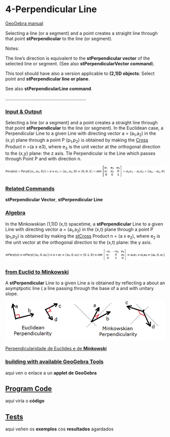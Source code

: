 # 4-Perpendicular Line
[GeoGebra manual](https://wiki.geogebra.org/en/Perpendicular_Line_Tool)

Selecting a line (or a segment) and a point creates a straight line through that point <b>stPerpendicular</b> to the line (or segment). 
    
Notes:

The line’s direction is equivalent to the <b>stPerpendicular vector</b> of the selected line or segment. (See also <b>stPerpendicularVector command</b>).
        
This tool should have also a version applicable to <b>(2,1)D objects</b>: Select point and <b>stPerpendicular line or plane</b>.
        
See also <b>stPerpendicularLine command</b>. 

...............................................................

### [Input & Output](https://github.com/probaxeoxebra/probaMinkoski/blob/master/Temas/Entrada_Saida.md)

Selecting a line (or a segment) and a point creates a straight line through that point <b>stPerpendicular</b> to the line (or segment). 
In the Euclidean case, a Perpendicular Line to a given Line with directing vector a = (a<sub>1</sub>,a<sub>2</sub>) in the (x,y) plane through a point P (p<sub>1</sub>,p<sub>2</sub>) is obtained by making the [Cross](../Explicacions/CrossProduct.md) Product n =(a x e3), where e<sub>3</sub> is the unit vector at the orthogonal direction to the (x,y) plane: the z axis. Tle Perpendicular is the Line which passes through Point P and with direction n.

![EuclideanPerpendicular](https://github.com/probaxeoxebra/probaMinkoski/blob/master/Interese/Images/PerpendicularVector.jpg "Algebraic formulation for the Perependicular to a given Vector")

### [Related Commands](https://github.com/probaxeoxebra/probaMinkoski/blob//master/Temas/ComandosRelacionados.md)

<b>stPerpendicular Vector</b>,  <b>stPerpendicular Line</b>

### [Algebra](https://github.com/probaxeoxebra/probaMinkoski/blob/master/Temas/Alxebra_Ferramentas.md)

In the Minkowskian (1,1)D (x,t) spacetime, a <b>stPerpendicular</b> Line to a given Line with directing vector a = (a<sub>1</sub>,a<sub>2</sub>) in the (x,t) plane through a point P (p<sub>1</sub>,p<sub>2</sub>) is obtained by making the [stCross](../Explicacions/CrossProduct.md) Product n = (a x e<sub>2</sub>), where e<sub>2</sub> is the unit vector at the orthogonal direction to the (x,t) plane: the y axis.

![MinkowskianPerpendicular](https://github.com/probaxeoxebra/probaMinkoski/blob/master/Interese/Images/stPerpendicularVector.jpg "Algebraic formulation for the stPerependicular to a given Vector")

### [from Euclid to Minkowski](https://github.com/probaxeoxebra/probaMinkoski/blob/master/Temas/Euclides_Minkowski_Ferramentas.md)

A <b>stPerpendicular</b> Line to a given Line a is obtained by reflecting a about an asymptpotic line ( a line passing through the base of a and with unitary slope.

![stPerpencicular](https://github.com/probaxeoxebra/probaMinkoski/blob/master/Interese/Images/PerpendVectors_Eucl_Mink.png "Euclidean vs. Minkowskian Perpendicularity")

[Perpendicularidade de Euclides e de <b>Minkowski</b>](https://github.com/probaxeoxebra/probaMinkoski/blob/master/Explicacions/stPerpendicularVector.md)

### [building with available GeoGebra Tools](../Temas/ConstrucionKitBasicoGeoGebra_cadaFerramenta.md)

aqui ven o enlace a un <b>applet de GeoGebra</b>

## [Program Code](https://github.com/probaxeoxebra/probaMinkoski/blob/master/Temas/ProgramacionFerramentas.md)

aqui viría o <b>código</b>

## [Tests](https://github.com/probaxeoxebra/probaMinkoski/blob/master/Temas/Tests_Ferramentas.md)

aqui veñen os <b>exemplos</b> cos <b>resultados</b> agardados
